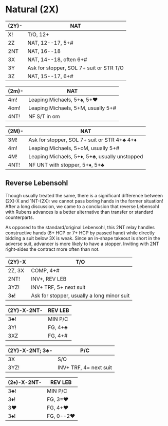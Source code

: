 # Natural (2X)

| (2Y)- | NAT |
|-------|-----|
| X!    | T/O, 12+
| 2Z    | NAT, 12--17, 5+#
| 2NT   | NAT, 16--18
| 3X    | NAT, 14--18, often 6+#
| 3Y    | Ask for stopper, SOL 7+ suit or STR T/O
| 3Z    | NAT, 15--17, 6+#

| (2m)- | NAT |
|-------|-----|
| 4m!   | Leaping Michaels, 5+♠, 5+♥
| 4om!  | Leaping Michaels, 5+M, usually 5+#
| 4NT!  | NF S/T in om

| (2M)- | NAT |
|-------|-----|
| 3M!   | Ask for stopper, SOL 7+ suit or STR 4+♣ 4+♦
| 4m!   | Leaping Michaels, 5+oM, usually 5+#
| 4M!   | Leaping Michaels, 5+♦, 5+♣, usually unstopped
| 4NT!  | NF UNT with stopper, 5+♦, 5+♣

## Reverse Lebensohl

Though usually treated the same, there is a significant difference between
(2X)-X and 1NT-(2X): we cannot pass boring hands in the former situation!
After a long discussion, we came to a conclusion that reverse Lebensohl with
Rubens advances is a better alternative than transfer or standard counterparts.

As opposed to the standard/original Lebensohl, this 2NT relay handles
constructive hands (8+ HCP or 7+ HCP by passed hand) while directly bidding a
suit below 3X is weak.  Since an in-shape takeout is short in the adverse suit,
advancer is more likely to have a stopper.  Inviting with 2NT right-sides the
contract more often than not.

| (2Y)-X | T/O |
|--------|-----|
| 2Z, 3X | COMP, 4+#
| 2NT!   | INV+, REV LEB
| 3YZ!   | INV+ TRF, 5+ next suit
| 3♠!    | Ask for stopper, usually a long minor suit

| (2Y)-X-2NT- | REV LEB |
|-------------|---------|
| 3♣!         | MIN P/C
| 3Y!         | FG, 4+♣
| 3XZ         | FG, 4+#

| (2Y)-X-2NT; 3♣- | P/C |
|-----------------|-----|
| 3X              | S/O
| 3YZ!            | INV+ TRF, 4= next suit

| (2♠)-X-2NT- | REV LEB |
|-------------|---------|
| 3♣!         | MIN P/C
| 3♦!         | FG, 3=♥
| 3♥          | FG, 4+♥
| 3♠!         | FG, 0--2♥
